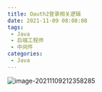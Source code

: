 ```yaml
---
title: Oauth2登录相关逻辑
date: 2021-11-09 08:08:08
tags:
 - Java
 - 后端工程师
 - 中间件
categories:
 - Java
---
```


![image-20211109212358285](https://gitee.com/Chenforcode/chen-imagebed/raw/master/img/20211109212358.png)

